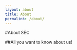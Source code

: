 ```yaml
---
layout: about
title: About
permalink: /about/
---
```


#About SEC

##All you want to know about us!
